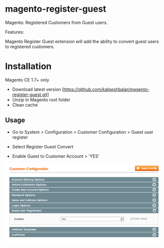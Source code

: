 magento-register-guest
======================


Magento: Registered Customers from Guest users.

Features: 

Magento Register Guest extension will add the ability to convert guest users to registered customers.

# Installation

Magento CE 1.7+ only

* Download latest version [https://github.com/kalpeshbalar/magento-register-guest.git]
* Unzip in Magento root folder
* Clean cache

## Usage

 
* Go to System > Configuration > Customer Configuration > Guest user register 

* Select Register Guest Convert 

* Enable Guest to Customer Account > 'YES'


![Screenshot1](screenshots/GuestUserRegister.png)